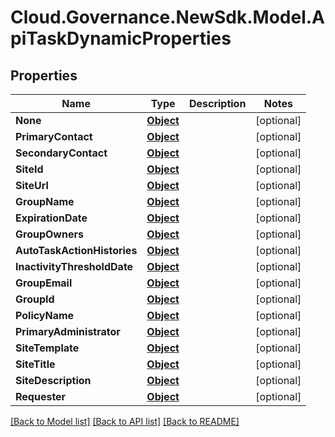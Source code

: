 # Cloud.Governance.NewSdk.Model.ApiTaskDynamicProperties
## Properties

Name | Type | Description | Notes
------------ | ------------- | ------------- | -------------
**None** | [**Object**](.md) |  | [optional] 
**PrimaryContact** | [**Object**](.md) |  | [optional] 
**SecondaryContact** | [**Object**](.md) |  | [optional] 
**SiteId** | [**Object**](.md) |  | [optional] 
**SiteUrl** | [**Object**](.md) |  | [optional] 
**GroupName** | [**Object**](.md) |  | [optional] 
**ExpirationDate** | [**Object**](.md) |  | [optional] 
**GroupOwners** | [**Object**](.md) |  | [optional] 
**AutoTaskActionHistories** | [**Object**](.md) |  | [optional] 
**InactivityThresholdDate** | [**Object**](.md) |  | [optional] 
**GroupEmail** | [**Object**](.md) |  | [optional] 
**GroupId** | [**Object**](.md) |  | [optional] 
**PolicyName** | [**Object**](.md) |  | [optional] 
**PrimaryAdministrator** | [**Object**](.md) |  | [optional] 
**SiteTemplate** | [**Object**](.md) |  | [optional] 
**SiteTitle** | [**Object**](.md) |  | [optional] 
**SiteDescription** | [**Object**](.md) |  | [optional] 
**Requester** | [**Object**](.md) |  | [optional] 

[[Back to Model list]](../README.md#documentation-for-models) [[Back to API list]](../README.md#documentation-for-api-endpoints) [[Back to README]](../README.md)

